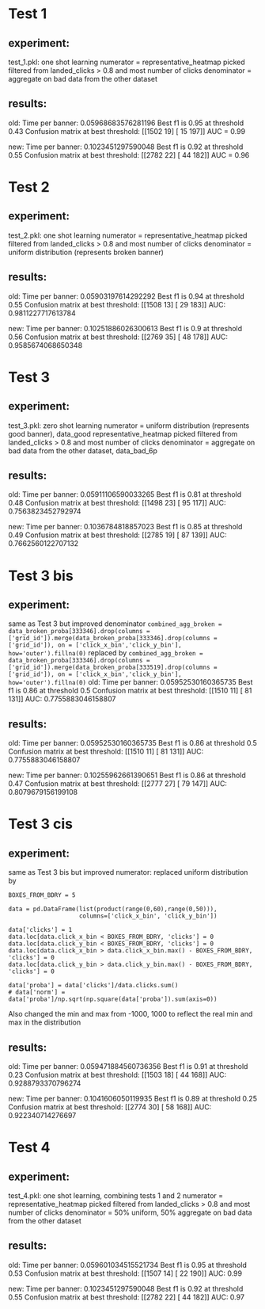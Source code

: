 # Test 1
## experiment:
test_1.pkl: one shot learning
numerator = representative_heatmap picked filtered from landed_clicks > 0.8 and most number of clicks
denominator = aggregate on bad data from the other dataset

## results:
old:
Time per banner:  0.05968683576281196
Best f1 is 0.95 at threshold 0.43
Confusion matrix at best threshold: 
[[1502   19]
 [  15  197]]
 AUC = 0.99

new:
Time per banner:  0.1023451297590048
Best f1 is 0.92 at threshold 0.55
Confusion matrix at best threshold: 
[[2782   22]
 [  44  182]]
 AUC = 0.96

 # Test 2
 ## experiment:
 test_2.pkl: one shot learning
numerator = representative_heatmap picked filtered from landed_clicks > 0.8 and most number of clicks
denominator = uniform distribution (represents broken banner)

 ## results:
 old:
Time per banner:  0.05903197614292292
Best f1 is 0.94 at threshold 0.55
Confusion matrix at best threshold: 
[[1508   13]
 [  29  183]]
AUC:  0.9811227717613784

new: 
Time per banner:  0.10251886026300613
Best f1 is 0.9 at threshold 0.56
Confusion matrix at best threshold: 
[[2769   35]
 [  48  178]]
AUC: 0.9585674068650348

# Test 3
## experiment:
 test_3.pkl: zero shot learning
numerator = uniform distribution (represents good banner), data_good
representative_heatmap picked filtered from landed_clicks > 0.8 and most number of clicks
denominator = aggregate on bad data from the other dataset, data_bad_6p

## results:
old:
Time per banner:  0.05911106590033265
Best f1 is 0.81 at threshold 0.48
Confusion matrix at best threshold: 
[[1498   23]
 [  95  117]]
AUC:  0.7563823452792974

new:
Time per banner:  0.1036784818857023
Best f1 is 0.85 at threshold 0.49
Confusion matrix at best threshold: 
[[2785   19]
 [  87  139]]
AUC: 0.7662560122707132

# Test 3 bis
## experiment:
same as Test 3 but improved denominator 
`combined_agg_broken = data_broken_proba[333346].drop(columns = ['grid_id']).merge(data_broken_proba[333346].drop(columns = ['grid_id']), on = ['click_x_bin','click_y_bin'], how='outer').fillna(0)`
replaced by
`combined_agg_broken = data_broken_proba[333346].drop(columns = ['grid_id']).merge(data_broken_proba[333519].drop(columns = ['grid_id']), on = ['click_x_bin','click_y_bin'], how='outer').fillna(0)`
old:
Time per banner:  0.05952530160365735
Best f1 is 0.86 at threshold 0.5
Confusion matrix at best threshold: 
[[1510   11]
 [  81  131]]
AUC:  0.7755883046158807

## results:
old:
Time per banner:  0.05952530160365735
Best f1 is 0.86 at threshold 0.5
Confusion matrix at best threshold: 
[[1510   11]
 [  81  131]]
AUC:  0.7755883046158807

new:
Time per banner:  0.10255962661390651
Best f1 is 0.86 at threshold 0.47
Confusion matrix at best threshold: 
[[2777   27]
 [  79  147]]
AUC: 0.8079679156199108

# Test 3 cis
## experiment:
same as Test 3 bis but improved numerator: replaced uniform distribution by 
```
BOXES_FROM_BDRY = 5

data = pd.DataFrame(list(product(range(0,60),range(0,50))), 
                    columns=['click_x_bin', 'click_y_bin'])

data['clicks'] = 1
data.loc[data.click_x_bin < BOXES_FROM_BDRY, 'clicks'] = 0
data.loc[data.click_y_bin < BOXES_FROM_BDRY, 'clicks'] = 0
data.loc[data.click_x_bin > data.click_x_bin.max() - BOXES_FROM_BDRY, 'clicks'] = 0
data.loc[data.click_y_bin > data.click_y_bin.max() - BOXES_FROM_BDRY, 'clicks'] = 0

data['proba'] = data['clicks']/data.clicks.sum()
# data['norm'] = data['proba']/np.sqrt(np.square(data['proba']).sum(axis=0))
```
Also changed the min and max from -1000, 1000 to reflect the real min and max in the distribution

## results:
old:
Time per banner:  0.059471884560736356
Best f1 is 0.91 at threshold 0.23
Confusion matrix at best threshold: 
[[1503   18]
 [  44  168]]
AUC:  0.9288793370796274


new:
Time per banner:  0.1041606050119935
Best f1 is 0.89 at threshold 0.25
Confusion matrix at best threshold: 
[[2774   30]
 [  58  168]]
AUC: 0.922340714276697


# Test 4
## experiment:
test_4.pkl: one shot learning, combining tests 1 and 2
numerator = representative_heatmap picked filtered from landed_clicks > 0.8 and most number of clicks
denominator = 50% uniform, 50% aggregate on bad data from the other dataset

## results:
old:
Time per banner:  0.059601034515521734
Best f1 is 0.95 at threshold 0.53
Confusion matrix at best threshold: 
[[1507   14]
 [  22  190]]
AUC: 0.99

new:
Time per banner:  0.1023451297590048
Best f1 is 0.92 at threshold 0.55
Confusion matrix at best threshold: 
[[2782   22]
 [  44  182]]
 AUC: 0.97